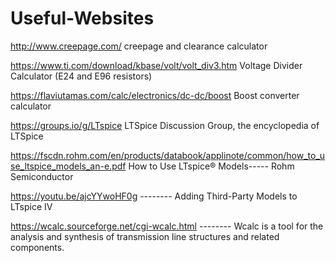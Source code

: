 # Useful-Websites

http://www.creepage.com/   creepage and clearance calculator

https://www.ti.com/download/kbase/volt/volt_div3.htm   Voltage Divider Calculator (E24 and E96 resistors)

https://flaviutamas.com/calc/electronics/dc-dc/boost Boost converter calculator

https://groups.io/g/LTspice LTSpice Discussion Group, the encyclopedia of LTSpice

https://fscdn.rohm.com/en/products/databook/applinote/common/how_to_use_ltspice_models_an-e.pdf
How to Use LTspice® Models----- Rohm Semiconductor

https://youtu.be/ajcYYwoHF0g  -------- Adding Third-Party Models to LTspice IV

https://wcalc.sourceforge.net/cgi-wcalc.html -------- Wcalc is a tool for the analysis and synthesis of transmission line structures and related components.

